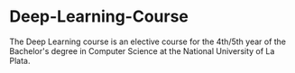 # Deep-Learning-Course
The Deep Learning course is an elective course for the 4th/5th year of the Bachelor's degree in Computer Science at the National University of La Plata.
